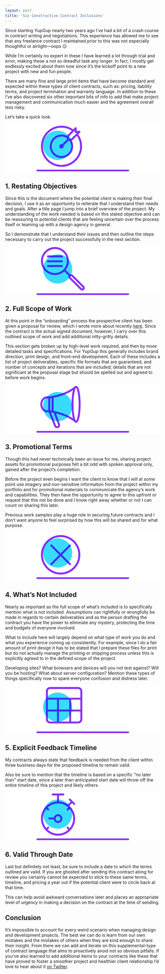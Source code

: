 ```yaml
---
layout: post
title: 'Six Constructive Contract Inclusions'
---
```

Since starting YupGup nearly two years ago I’ve had a bit of a crash course in contract writing and negotiations. This experience has allowed me to see that any freelance contract I maintained prior to this was not especially thoughtful or airtight—oops 😑

While I’m certainly no expert in these I have learned a lot through trial and error, making these a not so dreadful task any longer. In fact, I mostly get endlessly excited about them now since it’s the kickoff point to a new project with new and fun people.

There are many fine and large print items that have become standard and expected within these types of client contracts, such as: pricing, liability terms, and project termination and warranty language. In addition to these I’ve also discovered six other important bits of info to add that make project management and communication much easier and the agreement overall less risky.

Let’s take a quick look.  

![Bullseye icon](/content/2019/06/contract-goals.png)
## 1. Restating Objectives
Since this is the document where the potential client is making their final decision, I use it as an opportunity to reiterate that I understand their needs and goals. After a title page I jump into a brief overview of the project. My understanding of the work needed is based on this stated objective and can be reassuring to potential clients that are feeling uncertain over the process itself or teaming up with a design agency in general.

So I demonstrate that I understand their issues and then outline the steps necessary to carry out the project successfully in the next section.

![Magnifying glass with gear icon](/content/2019/06/contract-scope.png)
## 2. Full Scope of Work
At this point in the “onboarding” process the prospective client has been given a proposal for review, which I wrote more about recently [here](https://jonibologna.com/blog/project-proposal-essentials). Since the contract is the actual signed document, however, I carry over this outlined scope of work and add additional nitty-gritty details.

This section gets broken up by high-level work required, and then by more detailed tasks and specifications. For YupGup this generally includes brand direction, print design, and front-end development. Each of these includes a list of project deliverables, specific file formats that are guaranteed, and number of concepts and iterations that are included; details that are not significant at the proposal stage but should be spelled out and agreed to before work begins.  

![Megaphone icon](/content/2019/06/contract-promo.png)
## 3. Promotional Terms
Though this had never technically been an issue for me, sharing project assets for promotional purposes felt a bit odd with spoken approval only, gained after the project’s completion.

Before the project even begins I want the client to know that I will at some point use imagery and non-sensitive information from the project within my portfolio and for promotional materials to communicate the agency’s work and capabilities. They then have the opportunity to agree to this upfront or request that this not be done and I know right away whether or not I can count on sharing this later.

Previous work samples play a huge role in securing future contracts and I don’t want anyone to feel surprised by how this will be shared and for what purpose.  

![Circle with an x in the middle icon](/content/2019/06/contract-no.png)
## 4. What’s Not Included
Nearly as important as the full scope of what’s included is to specifically mention what is not included. Assumptions can rightfully or wrongfully be made in regards to certain deliverables and as the person drafting the contract you have the power to eliminate any mystery, protecting the time and budgets of everyone involved.

What to include here will largely depend on what type of work you do and what you experience coming up consistently. For example, since I do a fair amount of print design it has to be stated that I prepare these files for print but do not actually manage the printing or shipping process unless this is explicitly agreed to in the defined scope of the project.

Developing sites? What browsers and devices will you not test against? Will you be hosting? What about server configuration? Mention these types of things specifically now to spare everyone confusion and distress later.

![Calendar icon](/content/2019/06/contract-cal.png)
## 5. Explicit Feedback Timeline
My contracts always state that feedback is needed from the client within three business days for the proposed timeline to remain valid.

Also be sure to mention that the timeline is based on a specific “no later than” start date, since a later than anticipated start date will throw off the entire timeline of this project and likely others.

![Stopwatch icon](/content/2019/06/contract-time.png)
## 6. Valid Through Date
Last but definitely not least, be sure to include a date to which the terms outlined are valid. If you are ghosted after sending this contract along for review you certainly cannot be expected to stick to these same terms, timeline, and pricing a year out if the potential client were to circle back at that time.

This can help avoid awkward conversations later and places an appropriate level of urgency in making a decision on the contract at the time of sending.

## Conclusion
It’s impossible to account for every weird scenario when managing design and development projects. The best we can do is learn from our own mistakes and the mistakes of others when they are kind enough to share their insight. From there we can add and iterate on this supplemental-type of contract language that aims to proactively avoid not so obvious pitfalls. If you’ve also learned to add additional items to your contracts like these that have proved to foster a smoother project and healthier client relationship I’d love to hear about it [on Twitter](https://twitter.com/JoniTrythall).
